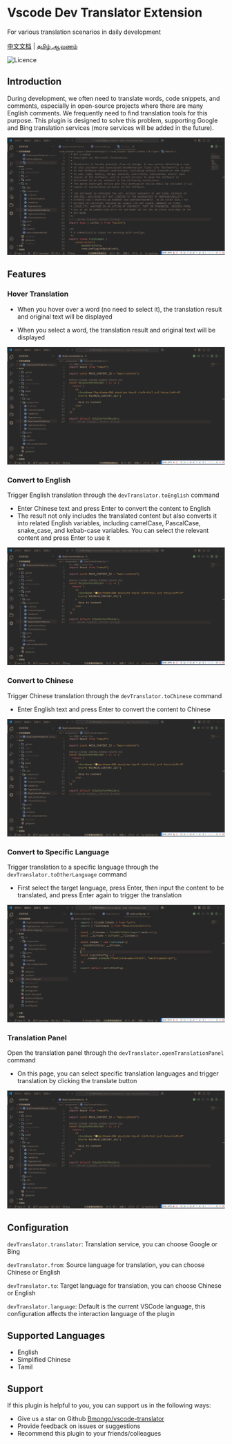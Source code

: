 # Vscode Dev Translator Extension

For various translation scenarios in daily development

[中文文档](./README.zh-CN.md) | [தமிழ் ஆவணம்](./README.ta.md)

![Licence](https://img.shields.io/github/license/intellism/vscode-comment-translate.svg)

## Introduction

During development, we often need to translate words, code snippets, and comments, especially in open-source projects where there are many English comments. We frequently need to find translation tools for this purpose. This plugin is designed to solve this problem, supporting Google and Bing translation services (more services will be added in the future).

![Introduction](./doc/images/features.gif)

## Features

### Hover Translation

- When you hover over a word (no need to select it), the translation result and original text will be displayed

- When you select a word, the translation result and original text will be displayed

![HoverWord](./doc/images/hover_word.gif)

### Convert to English

Trigger English translation through the `devTranslator.toEnglish` command

- Enter Chinese text and press Enter to convert the content to English
- The result not only includes the translated content but also converts it into related English variables, including camelCase, PascalCase, snake_case, and kebab-case variables. You can select the relevant content and press Enter to use it

![ChineseToEnglish](./doc/images/chinese_to_english.gif)

### Convert to Chinese

Trigger Chinese translation through the `devTranslator.toChinese` command

- Enter English text and press Enter to convert the content to Chinese

![EnglishToChinese](./doc/images/english_to_chinese.gif)

### Convert to Specific Language

Trigger translation to a specific language through the `devTranslator.toOtherLanguage` command

- First select the target language, press Enter, then input the content to be translated, and press Enter again to trigger the translation

![ToOtherLanguage](./doc/images/to_other_language.gif)

### Translation Panel

Open the translation panel through the `devTranslator.openTranslationPanel` command

- On this page, you can select specific translation languages and trigger translation by clicking the translate button

![OpenPanel](./doc/images/open_panel.gif)

## Configuration

`devTranslator.translator`: Translation service, you can choose Google or Bing

`devTranslator.from`: Source language for translation, you can choose Chinese or English

`devTranslator.to`: Target language for translation, you can choose Chinese or English

`devTranslator.language`: Default is the current VSCode language, this configuration affects the interaction language of the plugin

## Supported Languages

- English
- Simplified Chinese
- Tamil

## Support

If this plugin is helpful to you, you can support us in the following ways:

- Give us a star on Github [Bmongo/vscode-translator](https://github.com/Bmongo/vscode-translator)
- Provide feedback on issues or suggestions
- Recommend this plugin to your friends/colleagues
